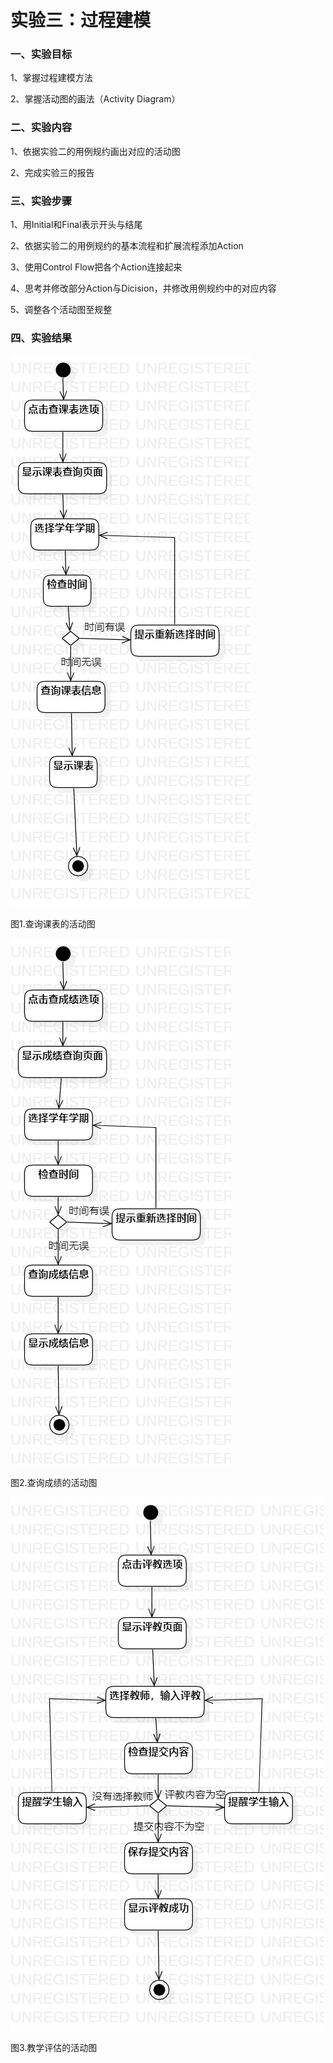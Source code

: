 # 实验三：过程建模

### 一、实验目标

1、掌握过程建模方法  

2、掌握活动图的画法（Activity Diagram）  

### 二、实验内容

1、依据实验二的用例规约画出对应的活动图  

2、完成实验三的报告  

### 三、实验步骤

1、用Initial和Final表示开头与结尾  

2、依据实验二的用例规约的基本流程和扩展流程添加Action  

3、使用Control Flow把各个Action连接起来  

4、思考并修改部分Action与Dicision，并修改用例规约中的对应内容  

5、调整各个活动图至规整  

### 四、实验结果

![用例图](./查询课表的活动图.jpg)    

图1.查询课表的活动图  

![用例图](./查询成绩的活动图.jpg)    

图2.查询成绩的活动图  

![用例图](./教学评估的活动图.jpg)    

图3.教学评估的活动图 